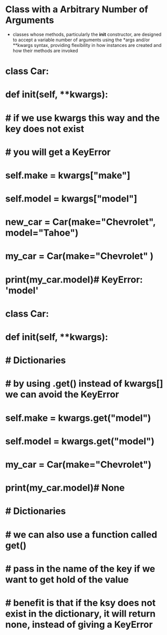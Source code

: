 # Class with a Arbitrary Number of Arguments
- classes whose methods, particularly the __init__ constructor, are designed to accept a variable number of arguments using the *args and/or **kwargs syntax, providing flexibility in how instances are created and how their methods are invoked





# class Car:
#     def __init__(self, **kwargs):
#         # if we use kwargs this way and the key does not exist
#         # you will get a KeyError
#         self.make = kwargs["make"]
#         self.model = kwargs["model"]
#
#
# new_car = Car(make="Chevrolet", model="Tahoe")
# my_car = Car(make="Chevrolet" )
# print(my_car.model)# KeyError: 'model'


# class Car:
#     def __init__(self, **kwargs):
#         # Dictionaries
#        # by using .get() instead of kwargs[] we can avoid the KeyError
#         self.make = kwargs.get("model")
#         self.model = kwargs.get("model")
# 
# 
# my_car = Car(make="Chevrolet")
# print(my_car.model)# None
#     # Dictionaries
#     # we can also use a function called get()
#     # pass in the name of the key if we want to get hold of the value
#     # benefit is that if the ksy does not exist in the dictionary, it will return none, instead of giving a KeyError